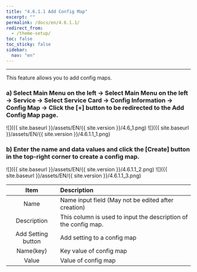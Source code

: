```yaml
---
title: "4.6.1.1 Add Config Map"
excerpt: ""
permalink: /docs/en/4.6.1.1/
redirect_from:
  - /theme-setup/
toc: false
toc_sticky: false
sidebar:
  nav: "en"
---
```



---
This feature allows you to add config maps.

### a\) Select Main Menu on the left → Select Main Menu on the left → Service → Select Service Card → Config Information → Config Map → Click the [+] button to be redirected to the Add Config Map page.
![]({{ site.baseurl }}/assets/EN/{{ site.version }}/4.6_1.png)
![]({{ site.baseurl }}/assets/EN/{{ site.version }}/4.6.1.1_1.png)

### b\) Enter the name and data values and click the [Create] button in the top-right corner to create a config map.
![]({{ site.baseurl }}/assets/EN/{{ site.version }}/4.6.1.1_2.png)
![]({{ site.baseurl }}/assets/EN/{{ site.version }}/4.6.1.1_3.png)

| **Item** | **Description** |
| :---: | :--- |
| Name | Name input field \(May not be edited after creation\) |
| Description | This column is used to input the description of the config map. |
| Add Setting button | Add setting to a config map |
| Name(key) | Key value of config map |
| Value | Value of config map |
